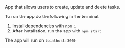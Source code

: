 App that allows users to create, update and delete tasks.

To run the app do the following in the terminal:

1. Install dependencies with `npm i`
2. After installation, run the app with `npm start`

The app will run on `localhost:3000`
